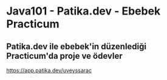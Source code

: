 # Java101 - Patika.dev - Ebebek Practicum

## Patika.dev ile ebebek'in düzenlediği Practicum'da proje ve ödevler

https://app.patika.dev/uveyssarac
